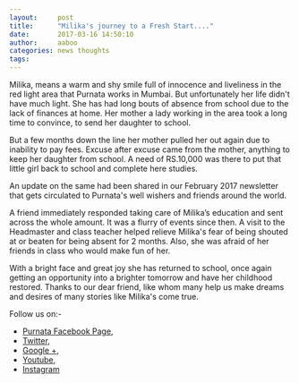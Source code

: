 ```yaml
---
layout:     post
title:      "Milika's journey to a Fresh Start...."
date:       2017-03-16 14:50:10
author:     aaboo
categories: news thoughts
tags:
--- 
```


Milika, means a warm and shy smile full of innocence and liveliness in the red light area that Purnata works in Mumbai. But unfortunately her life didn't have much light. She has had long bouts of absence from school due to the lack of finances at home. Her mother a lady working in the area took a long time to convince, to send her daughter to school.  

But a few months down the line her mother pulled her out again due to inability to pay fees. Excuse after excuse came from the mother, anything to keep her daughter from school. A need of RS.10,000 was there to put that little girl back to school and complete here studies.

An update on the same had been shared in our February 2017 newsletter that gets circulated to Purnata's well wishers and friends around the world.

A friend immediately responded taking care of Milika’s education and sent across the whole amount. It was a flurry of events since then. A visit to the Headmaster and class teacher helped relieve Milika's fear of being shouted at or beaten for being absent for 2 months. Also, she was afraid of her friends in class who would make fun of her.

With a bright face and great joy she has returned to school, once again getting an opportunity into a brighter tomorrow and have her childhood restored. Thanks to our dear friend, like whom many help us make dreams and desires of many stories like Milika's come true.

Follow us on:-
- [Purnata Facebook Page](https://www.facebook.com/PurnataOrg/), 
- [Twitter](https://twitter.com/PurnataOrg), 
- [Google +](https://plus.google.com/+PurnataIndia),  
- [Youtube](https://www.youtube.com/user/PurnataOrg), 
- [Instagram](https://www.instagram.com/endtrafficking/)
